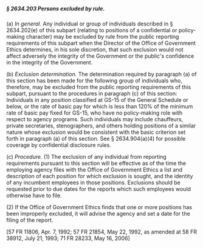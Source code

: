 ##### § 2634.203 Persons excluded by rule. #####

(a) *In general.* Any individual or group of individuals described in § 2634.202(e) of this subpart (relating to positions of a confidential or policy-making character) may be excluded by rule from the public reporting requirements of this subpart when the Director of the Office of Government Ethics determines, in his sole discretion, that such exclusion would not affect adversely the integrity of the Government or the public's confidence in the integrity of the Government.

(b) *Exclusion determination.* The determination required by paragraph (a) of this section has been made for the following group of individuals who, therefore, may be excluded from the public reporting requirements of this subpart, pursuant to the procedures in paragraph (c) of this section: Individuals in any position classified at GS-15 of the General Schedule or below, or the rate of basic pay for which is less than 120% of the minimum rate of basic pay fixed for GS-15, who have no policy-making role with respect to agency programs. Such individuals may include chauffeurs, private secretaries, stenographers, and others holding positions of a similar nature whose exclusion would be consistent with the basic criterion set forth in paragraph (a) of this section. See § 2634.904(a)(4) for possible coverage by confidential disclosure rules.

(c) *Procedure.* (1) The exclusion of any individual from reporting requirements pursuant to this section will be effective as of the time the employing agency files with the Office of Government Ethics a list and description of each position for which exclusion is sought, and the identity of any incumbent employees in those positions. Exclusions should be requested prior to due dates for the reports which such employees would otherwise have to file.

(2) If the Office of Government Ethics finds that one or more positions has been improperly excluded, it will advise the agency and set a date for the filing of the report.

[57 FR 11806, Apr. 7, 1992; 57 FR 21854, May 22, 1992, as amended at 58 FR 38912, July 21, 1993; 71 FR 28233, May 16, 2006]